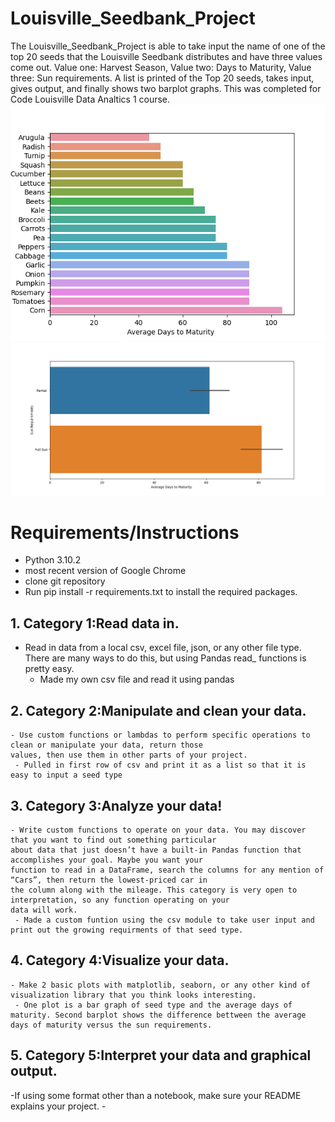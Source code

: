 # Louisville_Seedbank_Project
The Louisville_Seedbank_Project is able to take input the name of one of the top 20 seeds that the Louisville Seedbank distributes and have three values come out. Value one: Harvest Season, Value two: Days to Maturity, Value three: Sun requirements. A list is printed of the Top 20 seeds, takes input, gives output, and finally shows two barplot graphs. This was completed for Code Louisville Data Analtics 1 course. 
![Barplot #1](https://github.com/Mariahjocorso/Louisville_Seedbank_Project/blob/main/assests/Seedbank_Project_Figure_1.png)
![Barplot #2](https://github.com/Mariahjocorso/Louisville_Seedbank_Project/blob/main/assests/Seedbank_Project_Figure_2.png)

# Requirements/Instructions
- Python 3.10.2
- most recent version of Google Chrome
- clone git repository  
- Run pip install -r requirements.txt to install the required packages.
## 1. Category 1:Read data in.
   - Read in data from a local csv, excel file, json, or any other file type. There are many ways to do this, but using Pandas read_ functions is pretty easy.
     - Made my own csv file and read it using pandas
## 2. Category 2:Manipulate and clean your data.
    - Use custom functions or lambdas to perform specific operations to clean or manipulate your data, return those 
    values, then use them in other parts of your project.
     - Pulled in first row of csv and print it as a list so that it is easy to input a seed type
## 3. Category 3:Analyze your data! 
    - Write custom functions to operate on your data. You may discover that you want to find out something particular 
    about data that just doesn’t have a built-in Pandas function that accomplishes your goal. Maybe you want your 
    function to read in a DataFrame, search the columns for any mention of “Cars”, then return the lowest-priced car in
    the column along with the mileage. This category is very open to interpretation, so any function operating on your 
    data will work.
     - Made a custom funtion using the csv module to take user input and print out the growing requirments of that seed type.
## 4. Category 4:Visualize your data.
    - Make 2 basic plots with matplotlib, seaborn, or any other kind of visualization library that you think looks interesting.
     - One plot is a bar graph of seed type and the average days of maturity. Second barplot shows the difference bettween the average days of maturity versus the sun requirements. 
## 5. Category 5:Interpret your data and graphical output.
-If using some format other than a notebook, make sure your README explains your project. 
    -

